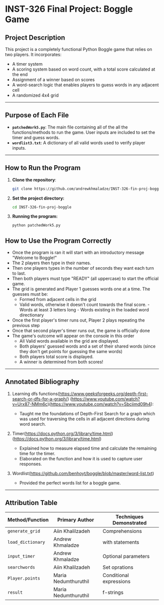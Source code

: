 # **INST-326 Final Project: Boggle Game**

## **Project Description** 
This project is a completely functional Python Boggle game that relies on two players. It incorporates:
- A timer system
- A scoring system based on word count, with a total score calculated at the end
- Assignment of a winner based on scores
- A word-search logic that enables players to guess words in any adjacent cell
- A randomized 4x4 grid

---

## **Purpose of Each File**
- **`patchedWork5.py`**: The main file containing all of the all the functions/methods to run the game. User inputs are included to set the timer and guess words.
- **`wordlist3.txt`**: A dictionary of all valid words used to verify player inputs.

---

## **How to Run the Program**
1. **Clone the repository**:
   ```bash
   git clone https://github.com/andrewkhmaladze/INST-326-fin-proj-boggle.git
2. **Set the project directory:**
   ```bash
   cd INST-326-fin-proj-boggle
3. **Running the program:**
   ```bash
   python patchedWork5.py

## **How to Use the Program Correctly**
- Once the program is ran it will start with an introductory message "Welcome to Boggle!"
- The 2 players then type in their names.
- Then one players types in the number of seconds they want each turn to last.
- Then both players must type "READY" (all uppercase) to start the official game.
- The grid is generated and Player 1 guesses words one at a time. The guesses must be:
     - Formed from adjacent cells in the grid
     - Valid words, otherwise it doesn't count towards the final score.
             - Words at least 3 letters long
             - Words existing in the loaded word directionary
- Once the first player's timer runs out, Player 2 plays repeating the previous step
- Once that second player's timer runs out, the game is officially done
- The game's outcome will appear on the console in this order
     - All Valid words available in the grid are displayed.
     - Both players' guessed words and a set of their shared words (since they don't get points for guessing the same words)
     - Both players total score is displayed.
     - A winner is determined from both scores!

---

## **Annotated Bibliography**
1. Learning dfs functions(https://www.geeksforgeeks.org/depth-first-search-or-dfs-for-a-graph/)
   (https://www.youtube.com/watch?v=Urx87-NMm6c)(https://www.youtube.com/watch?v=Sbciimd09h4):
   - Taught me the foundations of Depth-First Search for a graph which was used for traversing 
     the cells in all adjacent directions during word search.

2. Timer(https://docs.python.org/3/library/time.html) 
   (https://docs.python.org/3/library/time.html)
   - Explained how to measure elapsed time and calculate the remaining time for the timer.
   - Elaborated on the function and how it is used to capture user responses.

3. Wordlist(https://github.com/benhoyt/boggle/blob/master/word-list.txt)
   - Provided the perfect words list for a boggle game.

---

## **Attribution Table**

| Method/Function       | Primary Author      | Techniques Demonstrated         |
|-----------------------|---------------------|-------------------------------------|
| `generate_grid`       | Aiin Khalilzadeh    | Comprehensions |
| `load_dictionary`     | Andrew Khmaladze    | with statements |
| `input_timer`         | Andrew Khmaladze    | Optional parameters  |
| `searchwords`         | Aiin Khalilzadeh    | Set oprations    |
| `Player.points`       | Maria Nedumthuruthil    | Conditional expressions          |
| `result`              | Maria Nedumthuruthil   | f-strings  |
